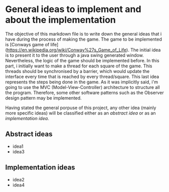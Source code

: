 # General ideas to implement and about the implementation
The objective of this markdown file is to write down the general ideas that i have during the process of making the game.
The game to be implemented is [Conways game of life] (https://en.wikipedia.org/wiki/Conway%27s_Game_of_Life).
The initial idea is to present it to the user through a java swing generated window.
Nevertheless, the logic of the game should be implemented before. In this part, i initially want to make a thread for each square of the game. 
This threads should be synchronised by a barrier, which would update the interface every time that is reached by every thread/square.
This last idea represents the steps being done in the game. As it was implicitly said, i'm going to use the
MVC (Model-View-Controller) architecture to structure all the program.
Therefore, some other software patterns such as the Observer design pattern may be implemented.

Having stated the general porpuse of this project, any other idea (mainly more specific ideas) will be classified either as an *abstract idea* or as an *implementation idea*.

## Abstract ideas

- idea1
- idea3

## Implementation ideas

- idea2
- idea4
